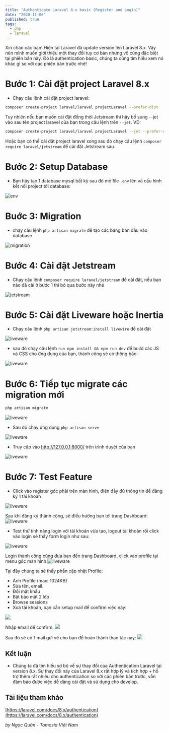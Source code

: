 ```yaml
---
title: "Authenticate Laravel 8.x basic (Register and Login)"
date: "2020-11-06"
published: true
tags:
  - php
  - laravel
---
```

Xin chào các bạn! Hiện tại Laravel đã update version lên Laravel 8.x. Vậy nên mình muốn giới thiệu một thay đổi tuy cơ bản nhưng vô cùng đặc biệt tại phiên bản này. Đó là authentication basic, chúng ta cùng tìm hiểu xem nó khác gì so với các phiên bản trước nhé!

# Bước 1: Cài đặt project Laravel 8.x
- Chạy câu lệnh cài đặt project laravel:
```bash
composer create-project laravel/laravel projectLaravel --prefer-dist
```
Tuy nhiên nếu bạn muốn cài đặt đồng thời Jetstream thì hãy bổ sung --jet vào sau tên project laravel của bạn trong câu lệnh trên `--jet`. VD: 
```bash
composer create-project laravel/laravel projectLaravel --jet --prefer-dist
```
Hoặc bạn có thể cài đặt project laravel xong sau đó chạy câu lệnh `composer require laravel/jetstream` để cài đặt Jetstream sau.
# Bước 2: Setup Database
- Bạn hãy tạo 1 database mysql bất kỳ sau đó mở file `.env` lên và cấu hình kết nối project tới database:
<img src="/posts/auth-register-and-login-laravel-8.x/env.png" alt="env">

# Buớc 3: Migration
- chạy câu lệnh `php artisan migrate` để tạo các bảng ban đầu vào database
<img src="/posts/auth-register-and-login-laravel-8.x/migration.png" alt="migration">

# Bước 4: Cài đặt Jetstream
- Chạy câu lệnh `composer require laravel/jetstream` để cài đặt, nếu bạn nào đã cài ở bước 1 thì bỏ qua bước này nhé
<img src="/posts/auth-register-and-login-laravel-8.x/jetstream.png" alt="jetstream">

# Bước 5: Cài đặt Liveware hoặc Inertia
- Chạy câu lệnh `php artisan jetstream:install livewire` để cài đặt
<img src="/posts/auth-register-and-login-laravel-8.x/liveware.png" alt="liveware">

- sau đó chạy câu lệnh `run npm install && npm run dev` để build các JS và CSS cho ứng dụng của bạn, thành công sẽ có thông báo:
<img src="/posts/auth-register-and-login-laravel-8.x/npm-success.png" alt="liveware">

# Bước 6: Tiếp tục migrate các migration mới

```bash
php artisan migrate
```
<img src="/posts/auth-register-and-login-laravel-8.x/migration-2.png" alt="liveware">

- Sau đó chạy ứng dụng `php artisan serve` 
<img src="/posts/auth-register-and-login-laravel-8.x/serve.png" alt="liveware">

- Truy cập vào http://127.0.0.1:8000/ trên trình duyệt của bạn
<img src="/posts/auth-register-and-login-laravel-8.x/laravel.png" alt="liveware">

# Bước 7: Test Feature

- Click vào register góc phải trên màn hình, điên đầy đủ thông tin để đăng ký 1 tài khoản
<img src="/posts/auth-register-and-login-laravel-8.x/register.png" alt="liveware">

Sau khi đăng ký thành công, sẽ điều hướng bạn tới trang Dashboard:
<img src="/posts/auth-register-and-login-laravel-8.x/dashboard.png" alt="liveware">

- Test thử tính năng login với tài khoản vừa tạo, logout tài khoản rồi click vào login sẽ thấy form login như sau:
<img src="/posts/auth-register-and-login-laravel-8.x/login.png" alt="liveware">

Login thành công cũng đưa bạn đến trang Dashboard, click vào profile tại menu góc màn hình
<img src="/posts/auth-register-and-login-laravel-8.x/login.png" alt="liveware">

Tại đây chúng ta sẽ thấy phần cập nhật Profile:
  + Ảnh Profile (max: 1024KB)
  + Sửa tên, email.
  + Đổi mật khẩu
  + Bật bảo mật 2 lớp
  + Browse sessions
  + Xoá tài khoản, bạn cần setup mail để confirm việc này:

  <img src="/posts/auth-register-and-login-laravel-8.x/mail.png"> 

  Nhập email để confirm:
  <img src="/posts/auth-register-and-login-laravel-8.x/input-mail.png"> 

  Sau đó sẽ có 1 mail gửi về cho bạn để hoàn thành thao tác này:
  <img src="/posts/auth-register-and-login-laravel-8.x/confirm-mail.png"> 

## Kết luận
- Chúng ta đã tim hiểu sơ bộ về sự thay đổi của Authentication Laravel tại version 8.x. Sự thay đổi này của Laravel 8.x rất hợp lý và tích hợp + hỗ trợ thêm rất nhiều cho authentication so với các phiên bản trước, vẫn đảm bảo được việc dễ dàng cài đặt và sử dụng cho develop.

## Tài liệu tham khảo
[https://laravel.com/docs/8.x/authentication](https://laravel.com/docs/8.x/authentication)

*by Ngọc Quân - Tomosia Việt Nam*
